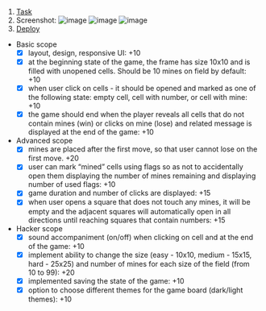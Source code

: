 1. [Task](https://github.com/rolling-scopes-school/tasks/blob/master/tasks/minesweeper/README.md)
2. Screenshot: 
![image](https://github.com/rolling-scopes-school/nvalkovich-JSFE2023Q1/assets/105563182/7f5b97cd-df1c-442b-93c3-dda47cb1cf9d)
![image](https://github.com/rolling-scopes-school/nvalkovich-JSFE2023Q1/assets/105563182/7ddc4552-6829-4ca2-9be6-eb1faa064ed4)
![image](https://github.com/rolling-scopes-school/nvalkovich-JSFE2023Q1/assets/105563182/e03a67d2-3b69-4db2-bfb0-b0d7830c6955)
3. [Deploy](https://rolling-scopes-school.github.io/nvalkovich-JSFE2023Q1/minesweeper/)
- Basic scope 
  - [x] layout, design, responsive UI: +10
  - [x] at the beginning state of the game, the frame has size 10x10 and is filled with unopened cells. Should be 10 mines on field by default: +10
  - [x] when user click on cells - it should be opened and marked as one of the following state: empty cell, cell with number, or cell with mine: +10
  - [x] the game should end when the player reveals all cells that do not contain mines (win) or clicks on mine (lose) and related message is displayed at the end of the game: +10
- Advanced scope
  - [x] mines are placed after the first move, so that user cannot lose on the first move. +20
  - [x] user can mark “mined” cells using flags so as not to accidentally open them displaying the number of mines remaining and displaying number of used flags: +10
  - [x] game duration and number of clicks are displayed: +15
  - [x] when user opens a square that does not touch any mines, it will be empty and the adjacent squares will automatically open in all directions until reaching squares that contain numbers: +15
- Hacker scope
  - [x] sound accompaniment (on/off) when clicking on cell and at the end of the game: +10
  - [x] implement ability to change the size (easy - 10x10, medium - 15x15, hard - 25x25) and number of mines for each size of the field (from 10 to 99): +20
  - [x] implemented saving the state of the game: +10
  - [x] option to choose different themes for the game board (dark/light themes): +10
